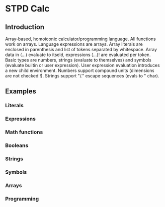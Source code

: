 # STPD Calc

## Introduction
Array-based, homoiconic calculator/programming language. All functions work on arrays. Language expressions are arrays.
Array literals are enclosed in parenthesis and list of tokens separated by whitespace. Array data in (...) evaluate to itseld, expressions (...)! are evaluated per token.
Basic types are numbers, strings (evaluate to themselves) and symbols (evaluate builtin or user expression). User expression evaluation introduces a new child environment.
Numbers support compound units (dimensions are not checked!!). Strings support "/." escape sequences (evals to " char).

## Examples
### Literals
### Expressions
### Math functions
### Booleans
### Strings
### Symbols
### Arrays
### Programming
